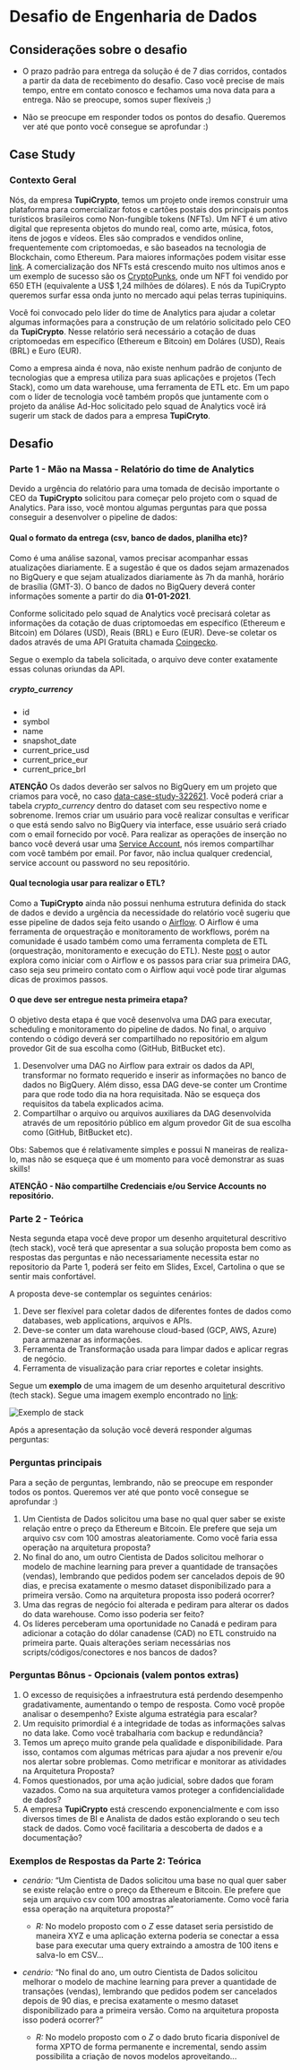 # Desafio de Engenharia de Dados
## Considerações sobre o desafio
* O prazo padrão para entrega da solução é de 7 dias corridos, contados a partir da data de recebimento do desafio. Caso você precise de mais tempo, entre em contato conosco e fechamos uma nova data para a entrega. Não se preocupe, somos super flexíveis ;)
- Não se preocupe em responder todos os pontos do desafio. Queremos ver até que ponto você consegue se aprofundar :)
 
## Case Study
### Contexto Geral
Nós, da empresa **TupiCrypto**, temos um projeto onde iremos construir uma plataforma para comercializar fotos e cartões postais dos principais pontos turísticos brasileiros como Non-fungible tokens (NFTs). Um NFT é um ativo digital que representa objetos do mundo real, como arte, música, fotos, itens de jogos e vídeos. Eles são comprados e vendidos online, frequentemente com criptomoedas, e são baseados na tecnologia de Blockchain, como Ethereum. Para maiores informações podem visitar esse [link](https://www.forbes.com/advisor/investing/nft-non-fungible-token/). A comercialização dos NFTs está crescendo muito nos ultimos anos e um exemplo de sucesso são os [CryptoPunks](https://www.moneytimes.com.br/o-que-sao-cryptopunks-e-por-que-estao-bombando-no-mundo-artistico-dos-tokens-nfts/), onde um NFT foi vendido por 650 ETH (equivalente a US$ 1,24 milhões de dólares). E nós da TupiCrypto queremos surfar essa onda junto no mercado aqui pelas terras tupiniquins.
 
Você foi convocado pelo líder do time de Analytics para ajudar a coletar algumas informações para a construção de um relatório solicitado pelo CEO da **TupiCrypto**. Nesse relatório será necessário a cotação de duas criptomoedas em específico (Ethereum e Bitcoin) em Doláres (USD), Reais (BRL) e Euro (EUR).
 
Como a empresa ainda é nova, não existe nenhum padrão de conjunto de tecnologias que a empresa utiliza para suas aplicações e projetos (Tech Stack), como um data warehouse, uma ferramenta de ETL etc. Em um papo com o líder de tecnologia você também propôs que juntamente com o projeto da análise Ad-Hoc solicitado pelo squad de Analytics você irá sugerir um stack de dados para a empresa **TupiCryto**.
 
## Desafio
### Parte 1 - Mão na Massa - Relatório do time de Analytics
Devido a urgência do relatório para uma tomada de decisão importante o CEO da **TupiCrypto** solicitou para começar pelo projeto com o squad de Analytics. Para isso, você montou algumas perguntas para que possa conseguir a desenvolver o pipeline de dados:
 
#### Qual o formato da entrega (csv, banco de dados, planilha etc)?
Como é uma análise sazonal, vamos precisar acompanhar essas atualizações diariamente. E a sugestão é que os dados sejam armazenados no BigQuery e que sejam atualizados diariamente às 7h da manhã, horário de brasília (GMT-3). O banco de dados no BigQuery deverá conter informações somente a partir do dia **01-01-2021**.
 
Conforme solicitado pelo squad de Analytics você precisará coletar as informações da cotação de duas criptomoedas em específico (Ethereum e Bitcoin) em Dólares (USD), Reais (BRL) e Euro (EUR). Deve-se coletar os dados através de uma API Gratuita chamada [Coingecko](https://www.coingecko.com/en/api#explore-api).
 
Segue o exemplo da tabela solicitada, o arquivo deve conter exatamente essas colunas oriundas da API.
##### *crypto_currency*
   - id
   - symbol
   - name
   - snapshot_date
   - current_price_usd
   - current_price_eur
   - current_price_brl
 
**ATENÇÃO**
Os dados deverão ser salvos no BigQuery em um projeto que criamos para você, no caso [data-case-study-322621](https://console.cloud.google.com/bigquery?project=data-case-study-322621). Você poderá criar a tabela *crypto_currency* dentro do dataset com seu respectivo nome e sobrenome. 
Iremos criar um usuário para você realizar consultas e verificar o que está sendo salvo no BigQuery via interface, esse usuário será criado com o email fornecido por você. Para realizar as operações de inserção no banco você deverá usar uma [Service Account](https://cloud.google.com/iam/docs/understanding-service-accounts), nós iremos compartilhar com você também por email. Por favor, não inclua qualquer credencial, service account ou password no seu repositório.


#### Qual tecnologia usar para realizar o ETL?
Como a **TupiCrypto** ainda não possui nenhuma estrutura definida do stack de dados e devido a urgência da necessidade do relatório você sugeriu que esse pipeline de dados seja feito usando o [Airflow](https://airflow.apache.org/). O Airflow é uma ferramenta de orquestração e monitoramento de workflows, porém na comunidade é usado também como uma ferramenta completa de ETL (orquestração, monitoramento e execução do ETL). Neste [post](https://towardsdatascience.com/getting-started-with-airflow-using-docker-cd8b44dbff98) o autor explora como iniciar com o Airflow e os passos para criar sua primeira DAG, caso seja seu primeiro contato com o Airflow aqui você pode tirar algumas dicas de proximos passos.
 
#### O que deve ser entregue nesta primeira etapa?
O objetivo desta etapa é que você desenvolva uma DAG para executar, scheduling e monitoramento do pipeline de dados. No final, o arquivo contendo o código deverá ser compartilhado no repositório em algum provedor Git de sua escolha como (GitHub, BitBucket etc).
 
1) Desenvolver uma DAG no Airflow para extrair os dados da API, transformar no formato requerido e inserir as informações no banco de dados no BigQuery. Além disso, essa DAG deve-se conter um Crontime para que rode todo dia na hora requisitada. Não se esqueça dos requisitos da tabela explicados acima.
2) Compartilhar o arquivo ou arquivos auxiliares da DAG desenvolvida através de um repositório público em algum provedor Git de sua escolha como (GitHub, BitBucket etc). 

Obs: Sabemos que é relativamente simples e possui N maneiras de realiza-lo, mas não se esqueça que é um momento para você demonstrar as suas skills!
 
**ATENÇÃO - Não compartilhe Credenciais e/ou Service Accounts no repositório.**
 
### Parte 2 - Teórica
Nesta segunda etapa você deve propor um desenho arquitetural descritivo (tech stack), você terá que apresentar a sua solução proposta bem como as respostas das perguntas e não necessariamente necessita estar no repositorio da Parte 1, poderá ser feito em Slides, Excel, Cartolina o que se sentir mais confortável.

A proposta deve-se contemplar os seguintes cenários:
 
1) Deve ser flexível para coletar dados de diferentes fontes de dados como databases, web applications, arquivos e APIs.
2) Deve-se conter um data warehouse cloud-based (GCP, AWS, Azure) para armazenar as informações.
3) Ferramenta de Transformação usada para limpar dados e aplicar regras de negócio.
4) Ferramenta de visualização para criar reportes e coletar insights.
 
Segue um **exemplo** de uma imagem de um desenho arquitetural descritivo (tech stack). Segue uma imagem exemplo encontrado no [link](https://blog.indicium.tech/aproximando-os-dados-dos-analistas-etl-elt/):

![Exemplo de stack](https://blog.indicium.tech/content/images/2021/05/indicium-blog-exemplo-de-pipeline-de-dados-usando-elt.png)
 
Após a apresentação da solução você deverá responder algumas perguntas:
 
### Perguntas principais
Para a seção de perguntas, lembrando, não se preocupe em responder todos os pontos. Queremos ver até que ponto você consegue se aprofundar :)
 
1) Um Cientista de Dados solicitou uma base no qual quer saber se existe relação entre o preço da Ethereum e Bitcoin. Ele prefere que seja um arquivo csv com 100 amostras aleatoriamente. Como você faria essa operação na arquitetura proposta?
2) No final do ano, um outro Cientista de Dados solicitou melhorar o modelo de machine learning para prever a quantidade de transações (vendas), lembrando que pedidos podem ser cancelados depois de 90 dias, e precisa exatamente o mesmo dataset disponibilizado para a primeira versão. Como na arquitetura proposta isso poderá ocorrer?
3) Uma das regras de negócio foi alterada e pediram para alterar os dados do data warehouse. Como isso poderia ser feito?
4) Os líderes perceberam uma oportunidade no Canadá e pediram para adicionar a cotação do dólar canadense (CAD) no ETL construido na primeira parte. Quais alterações seriam necessárias nos scripts/códigos/conectores e nos bancos de dados?
 
### Perguntas Bônus - Opcionais (valem pontos extras)
1) O excesso de requisições a infraestrutura está perdendo desempenho gradativamente, aumentando o tempo de resposta. Como você propõe analisar o desempenho? Existe alguma estratégia para escalar?
2) Um requisito primordial é a integridade de todas as informações salvas no data lake. Como você trabalharia com backup e redundância?
3) Temos um apreço muito grande pela qualidade e disponibilidade. Para isso, contamos com algumas métricas para ajudar a nos prevenir e/ou nos alertar sobre problemas. Como metrificar e monitorar as atividades na Arquitetura Proposta?
4) Fomos questionados, por uma ação judicial, sobre dados que foram vazados. Como na sua arquitetura vamos proteger a confidencialidade de dados?
5) A empresa **TupiCrypto** está crescendo exponencialmente e com isso diversos times de BI e Analista de dados estão explorando o seu tech stack de dados. Como você facilitaria a descoberta de dados e a documentação?
 
### Exemplos de Respostas da Parte 2: Teórica
* *cenário:*  “Um Cientista de Dados solicitou uma base no qual quer saber se existe relação entre o preço da Ethereum e Bitcoin. Ele prefere que seja um arquivo csv com 100 amostras aleatoriamente. Como você faria essa operação na arquitetura proposta?”
   * *R:* No modelo proposto com o *Z* esse dataset seria persistido de maneira XYZ e uma aplicação externa poderia se conectar a essa base para executar uma query extraindo a amostra de 100 itens e salva-lo em CSV...
 
* *cenário:* “No final do ano, um outro Cientista de Dados solicitou melhorar o modelo de machine learning para prever a quantidade de transações (vendas), lembrando que pedidos podem ser cancelados depois de 90 dias, e precisa exatamente o mesmo dataset disponibilizado para a primeira versão. Como na arquitetura proposta isso poderá ocorrer?”
  *  *R:* No modelo proposto com o *Z* o dado bruto ficaria disponível de forma XPTO de forma permanente e incremental, sendo assim possibilita a criação de novos modelos aproveitando...